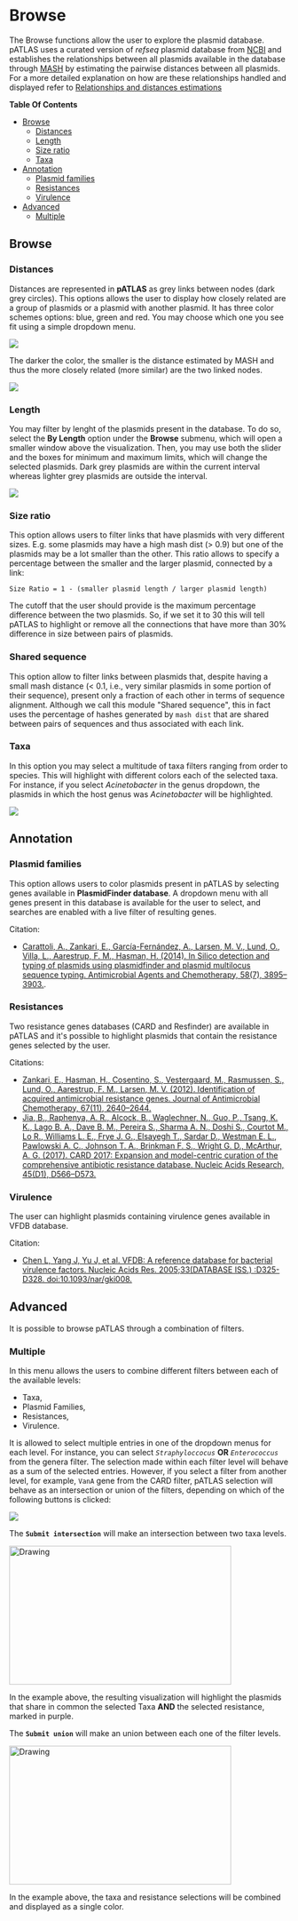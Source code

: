 # Browse

The Browse functions allow the user to explore the plasmid database.
pATLAS uses a curated version of  _refseq_ plasmid database from [NCBI](ftp://ftp.ncbi.nlm.nih.gov/refseq/release/plasmid/)
and establishes the relationships between all plasmids available in the
database through [MASH](http://mash.readthedocs.io/en/latest/) by
estimating the pairwise distances between all plasmids.
For a more detailed explanation on how are these relationships handled
and displayed refer to [Relationships and distances estimations](distances.md)

**Table Of Contents**

* [Browse](browse.md:27#browse)
    * [Distances](#distances)
    * [Length](Browse.md#length)
    * [Size ratio](#size-ratio)
    * [Taxa](Browse.md#taxa)
* [Annotation](Browse.md#annotation)
    * [Plasmid families](#plasmid-families)
    * [Resistances](#resistances)
    * [Virulence](#virulence)
* [Advanced](#advanced)
    * [Multiple](#multiple)



## Browse

### Distances

Distances are represented in **pATLAS** as grey links between nodes (dark grey 
circles). This options allows the user to display how closely related are a 
group of plasmids or a plasmid with another plasmid. It has three color 
schemes options: blue, green and red. You may choose which one you see fit
using a simple dropdown menu.

![](gitbook/images/distancedropdown.png)

The darker the color, the smaller is the distance estimated by MASH and thus
the more closely related (more similar) are the two linked nodes.

![](gitbook/images/distance_result.png)

### Length

You may filter by lenght of the plasmids present in the database. To do 
so, select the **By Length** option under the **Browse** submenu, which
will open a smaller window above the visualization. Then, you may use both 
the slider and the boxes for minimum and maximum limits, which will change the
selected plasmids. Dark grey plasmids are within the current interval whereas
lighter grey plasmids are outside the interval.
 
 ![](gitbook/images/lenght_example.png)


### Size ratio

This option allows users to filter links that have plasmids with very different
sizes. E.g. some plasmids may have a high mash dist (> 0.9) but one of the
plasmids may be a lot smaller than the other. This ratio allows
to specify a percentage between the smaller and the larger plasmid,
connected by a link:

`Size Ratio = 1 - (smaller plasmid length / larger plasmid length)`

The cutoff that the user should provide is the maximum percentage difference 
between the two plasmids. So, if we set it to 30 this will tell pATLAS to 
highlight or remove all the connections that have more than 30% difference 
in size between pairs of plasmids.


### Shared sequence

This option allow to filter links between plasmids that, despite having
a small mash distance (< 0.1, i.e., very similar plasmids in some
portion of their sequence), present only a fraction of each other in
terms of sequence alignment. Although we call this module "Shared sequence",
this in fact uses the percentage of hashes generated by `mash dist` that are
shared between pairs of sequences and thus associated with each link.

### Taxa

In this option you may select a multitude of taxa filters ranging from order
to species. This will highlight with different colors each of the selected
taxa. For instance, if you select _Acinetobacter_ in the genus dropdown, the plasmids in which
the host genus was _Acinetobacter_ will be highlighted.


![](gitbook/images/taxa_twitter_patlas.gif)


## Annotation

### Plasmid families

This option allows users to color plasmids present in pATLAS by selecting 
genes available in **PlasmidFinder database**. A dropdown menu with all 
genes present in this database is available for the user to select, and
searches are enabled with a live filter of resulting genes.

Citation:
* [Carattoli, A., Zankari, E., García-Fernández, A.,
Larsen, M. V., Lund, O., Villa, L., Aarestrup, F. M., Hasman, H.
(2014). In Silico detection and typing of plasmids using plasmidfinder and
plasmid multilocus sequence typing. Antimicrobial Agents and Chemotherapy,
58(7), 3895–3903.](https://doi.org/10.1128/AAC.02412-14).

### Resistances

Two resistance genes databases (CARD and Resfinder) are available in pATLAS
and it's possible to highlight plasmids that contain the resistance genes
selected by the user.

Citations:
* [Zankari, E., Hasman, H., Cosentino, S., Vestergaard, M.,
Rasmussen, S., Lund, O., Aarestrup, F. M., Larsen, M. V. (2012).
Identification of acquired antimicrobial resistance genes. Journal of
Antimicrobial Chemotherapy, 67(11), 2640–2644.](https://doi.org/10.1093/jac/dks261)
* [Jia, B., Raphenya, A. R., Alcock, B., Waglechner, N., Guo, P.,
Tsang, K. K.,  Lago B. A., Dave B. M., Pereira S., Sharma A. N.,
Doshi S., Courtot M., Lo R., Williams L. E., Frye J. G., Elsayegh T.,
Sardar D., Westman E. L., Pawlowski A. C., Johnson T. A.,
Brinkman F. S., Wright G. D.,
 McArthur, A. G. (2017). CARD 2017: Expansion and
model-centric curation of the comprehensive antibiotic resistance
database. Nucleic Acids Research, 45(D1), D566–D573.](https://doi.org/10.1093/nar/gkw1004)

### Virulence

The user can highlight plasmids containing virulence genes available in VFDB 
database.

Citation:
* [Chen L, Yang J, Yu J, et al. VFDB: A reference database for
bacterial virulence factors. Nucleic Acids Res. 2005;33(DATABASE ISS.)
:D325-D328. doi:10.1093/nar/gki008.](https://academic.oup.com/nar/article/33/suppl_1/D325/2505203)

## Advanced

It is possible to browse pATLAS through a combination of filters. 


### Multiple

In this menu allows the users to combine different filters between each
of the available levels:

* Taxa,
* Plasmid Families,
* Resistances,
* Virulence.

It is allowed to select multiple entries in one of the dropdown menus for
each level. For instance, you can select _`Straphyloccocus`_ **OR** _`Enterococcus`_
from the genera filter. The selection made within each filter level will
behave as a sum of the selected entries. However, if you select a filter
from another level, for example, `VanA` gene from the CARD filter, pATLAS
selection will behave as an intersection or union of the filters, depending
on which of the following buttons is clicked:

![](gitbook/images/multiple_buttons.png)


The **`Submit intersection`** will make an intersection between two
taxa levels.

<img height="250" width="400" src="gitbook/images/intersection.png" alt="Drawing"/>

In the example above, the resulting visualization will highlight the
plasmids that share in common the selected Taxa **AND** the selected
resistance, marked in purple.

The **`Submit union`** will make an union between each one of the filter levels.

<img height="250" width="400" src="gitbook/images/union.png" alt="Drawing"/>

In the example above, the taxa and resistance selections will be
combined and displayed as a single color.
